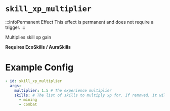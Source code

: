 # `skill_xp_multiplier`
:::infoPermanent Effect
This effect is permanent and does not require a trigger.
:::

Multiplies skill xp gain

**Requires EcoSkills / AuraSkills**

# Example Config
```yaml
- id: skill_xp_multiplier
  args:
    multiplier: 1.5 # The experience multiplier
    skills: # The list of skills to multiply xp for. If removed, it will multiply all skills.
      - mining
      - combat 
```
